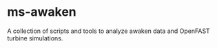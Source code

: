 # ms-awaken
A collection of scripts and tools to analyze awaken data and OpenFAST turbine simulations. 
